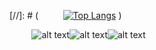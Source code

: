 

[//]: # ( &nbsp;&nbsp;&nbsp;&nbsp;&nbsp;&nbsp;&nbsp;&nbsp;&nbsp;[![Top Langs](https://github-readme-stats.vercel.app/api/top-langs/?username=SarawinT&langs_count=6&layout=compact&theme=dark)](https://github.com/SarawinT) )



&nbsp;&nbsp;&nbsp;&nbsp;&nbsp;&nbsp;&nbsp;&nbsp;&nbsp;![alt text](https://cdn.betterttv.net/emote/626c5ecc3c6f14b68846976b/3x)![alt text](https://cdn.betterttv.net/emote/626c5ecc3c6f14b68846976b/3x)![alt text](https://cdn.betterttv.net/emote/626c5ecc3c6f14b68846976b/3x)
